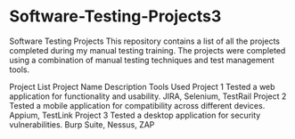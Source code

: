 # Software-Testing-Projects3

Software Testing Projects
This repository contains a list of all the projects completed during my manual testing training. The projects were completed using a combination of manual testing techniques and test management tools.

Project List
Project Name	Description	Tools Used
Project 1	Tested a web application for functionality and usability.	JIRA, Selenium, TestRail
Project 2	Tested a mobile application for compatibility across different devices.	Appium, TestLink
Project 3	Tested a desktop application for security vulnerabilities.	Burp Suite, Nessus, ZAP
